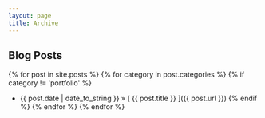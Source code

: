 ```yaml
---
layout: page
title: Archive
---
```


## Blog Posts

{% for post in site.posts %}
  {% for category in post.categories %}
    {% if category != 'portfolio' %}
* {{ post.date | date_to_string }} &raquo; [ {{ post.title }} ]({{ post.url }})
    {% endif %}
  {% endfor %}
{% endfor %}
